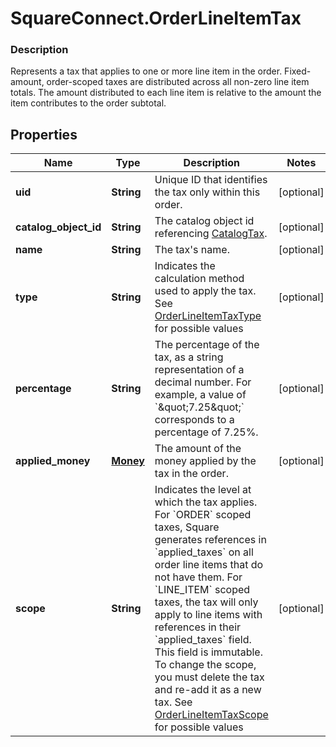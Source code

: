 # SquareConnect.OrderLineItemTax

### Description

Represents a tax that applies to one or more line item in the order.  Fixed-amount, order-scoped taxes are distributed across all non-zero line item totals. The amount distributed to each line item is relative to the amount the item contributes to the order subtotal.

## Properties
Name | Type | Description | Notes
------------ | ------------- | ------------- | -------------
**uid** | **String** | Unique ID that identifies the tax only within this order. | [optional] 
**catalog_object_id** | **String** | The catalog object id referencing [CatalogTax](#type-catalogtax). | [optional] 
**name** | **String** | The tax&#39;s name. | [optional] 
**type** | **String** | Indicates the calculation method used to apply the tax. See [OrderLineItemTaxType](#type-orderlineitemtaxtype) for possible values | [optional] 
**percentage** | **String** | The percentage of the tax, as a string representation of a decimal number. For example, a value of &#x60;\&quot;7.25\&quot;&#x60; corresponds to a percentage of 7.25%. | [optional] 
**applied_money** | [**Money**](Money.md) | The amount of the money applied by the tax in the order. | [optional] 
**scope** | **String** | Indicates the level at which the tax applies. For &#x60;ORDER&#x60; scoped taxes, Square generates references in &#x60;applied_taxes&#x60; on all order line items that do not have them. For &#x60;LINE_ITEM&#x60; scoped taxes, the tax will only apply to line items with references in their &#x60;applied_taxes&#x60; field.  This field is immutable. To change the scope, you must delete the tax and re-add it as a new tax. See [OrderLineItemTaxScope](#type-orderlineitemtaxscope) for possible values | [optional] 


